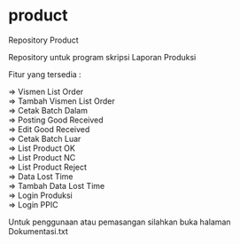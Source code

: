 # product

Repository Product

Repository untuk program skripsi Laporan Produksi

Fitur yang tersedia :

=> Vismen List Order <br>
=> Tambah Vismen List Order <br>
=> Cetak Batch Dalam <br>
=> Posting Good Received <br>
=> Edit Good Received <br>
=> Cetak Batch Luar <br>
=> List Product OK <br>
=> List Product NC <br>
=> List Product Reject <br>
=> Data Lost Time <br>
=> Tambah Data Lost Time <br>
=> Login Produksi <br>
=> Login PPIC <br>

Untuk penggunaan atau pemasangan silahkan buka halaman Dokumentasi.txt

